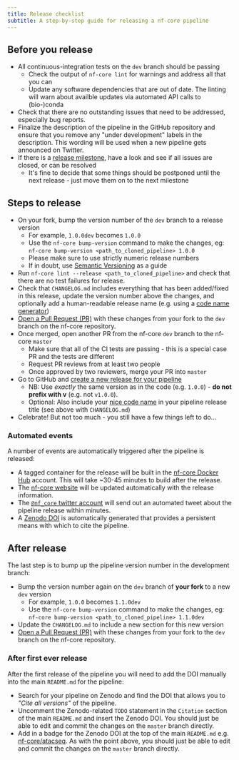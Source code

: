 ```yaml
---
title: Release checklist
subtitle: A step-by-step guide for releasing a nf-core pipeline
---
```


## Before you release

* All continuous-integration tests on the `dev` branch should be passing
  * Check the output of `nf-core lint` for warnings and address all that you can
  * Update any software dependencies that are out of date.
    The linting will warn about availble updates via automated API calls to (bio-)conda
* Check that there are no outstanding issues that need to be addressed, especially bug reports.
* Finalize the description of the pipeline in the GitHub repository and ensure that you remove any "under development" labels in the description. This wording will be used when a new pipeline gets announced on Twitter.
* If there is a [release milestone](https://help.github.com/en/github/managing-your-work-on-github/about-milestones),
  have a look and see if all issues are closed, or can be resolved
  * It's fine to decide that some things should be postponed until the next release - just move them on to the next milestone

## Steps to release

* On your fork, bump the version number of the `dev` branch to a release version
  * For example, `1.0.0dev` becomes `1.0.0`
  * Use the `nf-core bump-version` command to make the changes, eg: `nf-core bump-version <path_to_cloned_pipeline> 1.0.0`
  * Please make sure to use strictly numeric release numbers
  * If in doubt, use [Semantic Versioning](https://semver.org/) as a guide
* Run `nf-core lint --release <path_to_cloned_pipeline>` and check that there are no test failures for release.
* Check that `CHANGELOG.md` includes everything that has been added/fixed in this release, update the version number above the changes, and optionally add a human-readable release name (e.g. using a [code name generator](http://www.codenamegenerator.com/))
* [Open a Pull Request (PR)](https://help.github.com/en/articles/creating-a-pull-request) with these changes from your fork to the `dev` branch on the nf-core repository.
* Once merged, open another PR from the nf-core `dev` branch to the nf-core `master`
  * Make sure that all of the CI tests are passing - this is a special case PR and the tests are different
  * Request PR reviews from at least two people
  * Once approved by two reviewers, merge your PR into `master`
* Go to GitHub and [create a new release for your pipeline](https://help.github.com/en/articles/creating-releases)
  * NB: Use _exactly_ the same version as in the code (e.g. `1.0.0`) - **do not prefix with v** (e.g. not `v1.0.0`).
  * Optional: Also include your [nice code name](http://www.codenamegenerator.com/) in your pipeline release title (see above with `CHANGELOG.md`)
* Celebrate! But not too much - you still have a few things left to do...

### Automated events

A number of events are automatically triggered after the pipeline is released:

* A tagged container for the release will be built in the [nf-core Docker Hub](https://hub.docker.com/orgs/nfcore/repositories) account. This will take ~30-45 minutes to build after the release.
* The [nf-core website](https://nf-co.re/pipelines) will be updated automatically with the release information.
* The [`@nf_core` twitter account](https://twitter.com/nf_core) will send out an automated tweet about the pipeline release within minutes.
* A [Zenodo DOI](https://zenodo.org/) is automatically generated that provides a persistent means with which to cite the pipeline.

## After release

The last step is to bump up the pipeline version number in the development branch:

* Bump the version number again on the `dev` branch of **your fork** to a new `dev` version
  * For example, `1.0.0` becomes `1.1.0dev`
  * Use the `nf-core bump-version` command to make the changes, eg: `nf-core bump-version <path_to_cloned_pipeline> 1.1.0dev`
* Update the `CHANGELOG.md` to include a new section for this new version
* [Open a Pull Request (PR)](https://help.github.com/en/articles/creating-a-pull-request) with these changes from your fork to the `dev` branch on the nf-core repository.

### After first ever release

After the first release of the pipeline you will need to add the DOI manually into the main `README.md` for the pipeline:

* Search for your pipeline on Zenodo and find the DOI that allows you to _"Cite all versions"_ of the pipeline.
* Uncomment the Zenodo-related `TODO` statement in the `Citation` section of the main `README.md` and insert the Zenodo DOI. You should just be able to edit and commit the changes on the `master` branch directly.
* Add in a badge for the Zenodo DOI at the top of the main `README.md` e.g. [nf-core/atacseq](https://github.com/nf-core/atacseq/blob/fa1e3f8993cd20e249b9df09d29c5498eff311d2/README.md). As with the point above, you should just be able to edit and commit the changes on the `master` branch directly.
